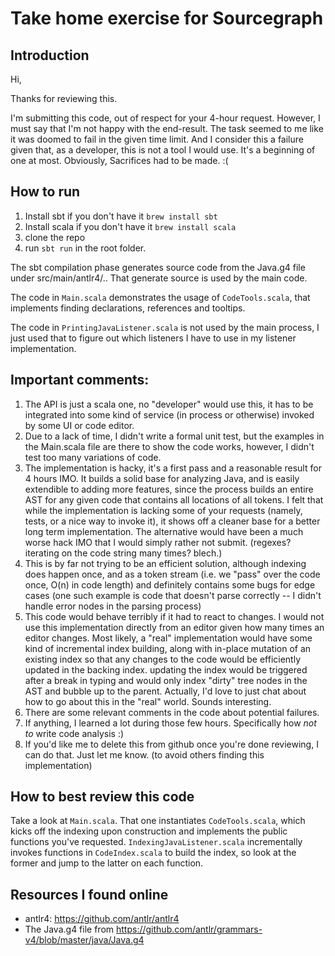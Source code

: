 # Take home exercise for Sourcegraph

## Introduction

Hi,

Thanks for reviewing this.

I'm submitting this code, out of respect for your 4-hour request. However, I must say that I'm not happy with the end-result.
The task seemed to me like it was doomed to fail in the given time limit. And I consider this a failure given that, as a developer, this is not a tool I would use.
It's a beginning of one at most. Obviously, Sacrifices had to be made. :(

## How to run

1. Install sbt if you don't have it `brew install sbt`
2. Install scala if you don't have it `brew install scala`
3. clone the repo
4. run `sbt run` in the root folder.

The sbt compilation phase generates source code from the Java.g4 file under src/main/antlr4/..
That generate source is used by the main code.

The code in `Main.scala` demonstrates the usage of `CodeTools.scala`, that implements finding declarations, references and tooltips.

The code in `PrintingJavaListener.scala` is not used by the main process, I just used that to figure out which listeners I have to use in my listener implementation.

## Important comments:
1. The API is just a scala one, no "developer" would use this, it has to be integrated into some kind of service (in process or otherwise) invoked by some UI or code editor.
2. Due to a lack of time, I didn't write a formal unit test, but the examples in the Main.scala file are there to show the code works, however, I didn't test too many variations of code.
3. The implementation is hacky, it's a first pass and a reasonable result for 4 hours IMO. It builds a solid base for analyzing Java, and is easily extendible to adding more features, since the process builds an entire AST for any given code that contains all locations of all tokens.
   I felt that while the implementation is lacking some of your requests (namely, tests, or a nice way to invoke it), it shows off a cleaner base for a better long term implementation. The alternative would have been a much worse hack IMO that I would simply rather not submit. (regexes? iterating on the code string many times? blech.) 
4. This is by far not trying to be an efficient solution, although indexing does happen once, and as a token stream (i.e. we "pass" over the code once, O(n) in code length) and definitely contains some bugs for edge cases (one such example is code that doesn't parse correctly -- I didn't handle error nodes in the parsing process)
5. This code would behave terribly if it had to react to changes. I would not use this implementation directly from an editor given how many times an editor changes. Most likely, a "real" implementation would have some kind of incremental index building, along with in-place mutation of an existing index so that any changes to the code would be efficiently updated in the backing index. updating the index would be triggered after a break in typing and would only index "dirty" tree nodes in the AST and bubble up to the parent. 
    Actually, I'd love to just chat about how to go about this in the "real" world. Sounds interesting.
6. There are some relevant comments in the code about potential failures.
7. If anything, I learned a lot during those few hours. Specifically how *not to* write code analysis :)
8. If you'd like me to delete this from github once you're done reviewing, I can do that. Just let me know. (to avoid others finding this implementation)

## How to best review this code

Take a look at `Main.scala`. That one instantiates `CodeTools.scala`, which kicks off the indexing upon construction and implements the public functions you've requested. `IndexingJavaListener.scala` incrementally invokes functions in `CodeIndex.scala` to build the index, so look at the former and jump to the latter on each function.

## Resources I found online
* antlr4: https://github.com/antlr/antlr4
* The Java.g4 file from https://github.com/antlr/grammars-v4/blob/master/java/Java.g4


